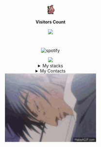 <div align="center"> <img src="./assets/gandalf_parrot.gif" width="30px"></div>

<div align="center">
<p align="center"><b>Visitors Count</b></p>  
<p align="center"><img align="center" src="https://profile-counter.glitch.me/DanielDDHM/count.svg"/><p> 
</div><br>

<p align=center>
<img alt="spotify" src="https://spotify-github-profile.vercel.app/api/view?uid=31ofew5234dvdvvgqozopf3o5wqe&cover_image=false&theme=default&bar_color=53b14f&bar_color_cover=false" href="https://spotify-github-profile.vercel.app/api/view?uid=31ofew5234dvdvvgqozopf3o5wqe&redirect=true">
</img>
</p>

<div align="center" display=flex>
<a href="http://www.github.com/DanielDDHM"><img src="https://github-readme-streak-stats.herokuapp.com/?user=DanielDDHM&stroke=ffffff&background=171717&ring=0891b2&fire=0891b2&currStreakNum=ffffff&currStreakLabel=0891b2&sideNums=ffffff&sideLabels=ffffff&dates=ffffff&hide_border=true" /></a>
</div>

<details align=center border-radius=5px border=1px solid white>
<summary>My stacks</summary>
  
  **Stacks**<br>
  <p align=center>
  <a href="https://github.com/DanielDDHM" target="_blank"><img alt="GitHub" src="https://img.shields.io/badge/-HTML5-333333?style=flat&logo=HTML5"></a>
  <a href="https://github.com/DanielDDHM" target="_blank"><img alt="GitHub" src="https://img.shields.io/badge/-CSS-333333?style=flat&logo=CSS3&logoColor=1572B"></a>
  <a href="https://github.com/DanielDDHM" target="_blank"><img alt="GitHub" src="https://img.shields.io/badge/-JavaScript-333333?style=flat&logo=javascript"></a>
  <a href="https://github.com/DanielDDHM" target="_blank"><img alt="GitHub" src="https://img.shields.io/badge/Node.js-333333?style=flat&logo=node.js"></a>
  <a href="https://github.com/DanielDDHM" target="_blank"><img alt="GitHub" src="https://img.shields.io/badge/TypeScript-333333?style=flat&logo=typescript"></a>
  <a href="https://github.com/DanielDDHM" target="_blank"><img alt="GitHub" src="https://img.shields.io/badge/React-333333?style=flat&logo=react"></a>
  <a href="https://github.com/DanielDDHM" target="_blank"><img alt="GitHub" src="https://img.shields.io/badge/Go-333333?style=flat&logo=Go"></a>
  </p>

  **Database**<br>
  <p align=center>
  <a href="https://github.com/DanielDDHM" target="_blank"><img alt="GitHub" src="https://img.shields.io/badge/PostgreSQL-333333?style=flat&logo=postgresql"></a>
  <a href="https://github.com/DanielDDHM" target="_blank"><img alt="GitHub" src="https://img.shields.io/badge/-MySQL-333333?style=flat&logo=mysql"></a>
  <a href="https://github.com/DanielDDHM" target="_blank"><img alt="GitHub" src="https://img.shields.io/badge/-MongoDB-333333?style=flat&logo=mongodb"></a>
  </p>

  **Documentation**<br>
  <p align=center>
  <a href="https://github.com/DanielDDHM" target="_blank"><img alt="GitHub" src="https://img.shields.io/badge/-GraphQL-333333?style=flat&logo=graphql"></a>
  <a href="https://github.com/DanielDDHM" target="_blank"><img alt="GitHub" src="https://img.shields.io/badge/-Swagger-333333?style=flat&logo=swagger"></a>
  </p>

  **DevOps**<br>
  <p align=center>
  <a href="https://github.com/DanielDDHM" target="_blank"><img alt="GitHub" src="https://img.shields.io/badge/-Git-333333?style=flat&logo=git"></a>
  <a href="https://github.com/DanielDDHM" target="_blank"><img alt="GitHub" src="https://img.shields.io/badge/-Github-333333?style=flat&logo=Github"></a>
  <a href="https://github.com/DanielDDHM" target="_blank"><img alt="GitHub" src="https://img.shields.io/badge/-Docker-333333?style=flat&logo=docker"></a>
  <a href="https://github.com/DanielDDHM" target="_blank"><img alt="GitHub" src="https://img.shields.io/badge/-Amazon_Web_Services-333333?style=flat&logo=aws"></a>
  <a href="https://github.com/DanielDDHM" target="_blank"><img alt="GitHub" src="https://img.shields.io/badge/-Google_Cloud-333333?style=flat&logo=google-cloud"></a>
  <a href="https://github.com/DanielDDHM" target="_blank"><img alt="GitHub" src="https://img.shields.io/badge/-PM2-333333?style=flat&logo=pm2"></a>
  <a href="https://github.com/DanielDDHM" target="_blank"><img alt="GitHub" src="https://img.shields.io/badge/-Kubernetes-333333?style=flat&logo=kubernetes"></a>
  </p>

  **DevTools**<br>
  <p align=center>
  <a href="https://github.com/DanielDDHM" target="_blank"><img alt="GitHub" src="https://img.shields.io/badge/-Pycharm-333333?style=flat&logo=Pycharm"></a>
  <a href="https://github.com/DanielDDHM" target="_blank"><img alt="GitHub" src="https://img.shields.io/badge/-Eclipse-333333?style=flat&logo=Eclipse"></a>
  <a href="https://github.com/DanielDDHM" target="_blank"><img alt="GitHub" src="https://img.shields.io/badge/-Visual%20Studio%20Code-333333?style=flat&logo=visual-studio-code&logoColor=007ACC"></a>
  <a href="https://github.com/DanielDDHM" target="_blank"><img alt="GitHub" src="https://img.shields.io/badge/-Postman-333333?style=flat&logo=Postman"></a>
  <a href="https://github.com/DanielDDHM" target="_blank"><img alt="GitHub" src="https://img.shields.io/badge/-Insomnia-333333?style=flat&logo=Insomnia"></a>
  </p>

</details>

<details align=center border-radius=5px border=1px solid white>
<summary>My Contacts</summary>
  <p align=center display=flex>
  <a href="https://www.linkedin.com/in/ddhm/" target="_blank"><img alt="Linkedin" src="https://img.shields.io/badge/-LinkedIn-333333?style=flat&logo=LinkedIn"></a>
  <a href="mailto:daniel.ddhm@gmail.com" target="_blank"><img alt="Email" src="https://img.shields.io/badge/-Gmail-333333?style=flat&logo=Gmail"></a>
  <a href="https://github.com/DanielDDHM" target="_blank"><img alt="GitHub" src="https://img.shields.io/badge/-GitHub-333333?style=flat&logo=GitHub&logoColor=007ACC"></a>
  <a href="https://wa.me/5571996421369" target="_blank"><img alt="Whatsapp" src="https://img.shields.io/badge/-Whatsapp-333333?style=flat&logo=Whatsapp"></a>
  </p>
</details>


<div align="center"> <img src="./assets/me.gif" width="300px"></div>
